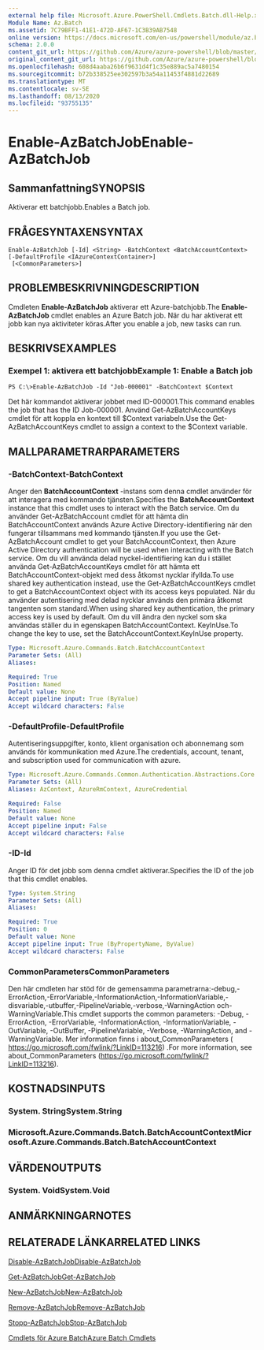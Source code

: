 ```yaml
---
external help file: Microsoft.Azure.PowerShell.Cmdlets.Batch.dll-Help.xml
Module Name: Az.Batch
ms.assetid: 7C79BFF1-41E1-472D-AF67-1C3B39AB7548
online version: https://docs.microsoft.com/en-us/powershell/module/az.batch/enable-azbatchjob
schema: 2.0.0
content_git_url: https://github.com/Azure/azure-powershell/blob/master/src/Batch/Batch/help/Enable-AzBatchJob.md
original_content_git_url: https://github.com/Azure/azure-powershell/blob/master/src/Batch/Batch/help/Enable-AzBatchJob.md
ms.openlocfilehash: 608d4aaba26b6f9631d4f1c35e889ac5a7480154
ms.sourcegitcommit: b72b338525ee302597b3a54a11453f4881d22689
ms.translationtype: MT
ms.contentlocale: sv-SE
ms.lasthandoff: 08/13/2020
ms.locfileid: "93755135"
---
```

# <span data-ttu-id="6efc2-101">Enable-AzBatchJob</span><span class="sxs-lookup"><span data-stu-id="6efc2-101">Enable-AzBatchJob</span></span>

## <span data-ttu-id="6efc2-102">Sammanfattning</span><span class="sxs-lookup"><span data-stu-id="6efc2-102">SYNOPSIS</span></span>
<span data-ttu-id="6efc2-103">Aktiverar ett batchjobb.</span><span class="sxs-lookup"><span data-stu-id="6efc2-103">Enables a Batch job.</span></span>

## <span data-ttu-id="6efc2-104">FRÅGESYNTAXEN</span><span class="sxs-lookup"><span data-stu-id="6efc2-104">SYNTAX</span></span>

```
Enable-AzBatchJob [-Id] <String> -BatchContext <BatchAccountContext> [-DefaultProfile <IAzureContextContainer>]
 [<CommonParameters>]
```

## <span data-ttu-id="6efc2-105">PROBLEMBESKRIVNING</span><span class="sxs-lookup"><span data-stu-id="6efc2-105">DESCRIPTION</span></span>
<span data-ttu-id="6efc2-106">Cmdleten **Enable-AzBatchJob** aktiverar ett Azure-batchjobb.</span><span class="sxs-lookup"><span data-stu-id="6efc2-106">The **Enable-AzBatchJob** cmdlet enables an Azure Batch job.</span></span>
<span data-ttu-id="6efc2-107">När du har aktiverat ett jobb kan nya aktiviteter köras.</span><span class="sxs-lookup"><span data-stu-id="6efc2-107">After you enable a job, new tasks can run.</span></span>

## <span data-ttu-id="6efc2-108">BESKRIVS</span><span class="sxs-lookup"><span data-stu-id="6efc2-108">EXAMPLES</span></span>

### <span data-ttu-id="6efc2-109">Exempel 1: aktivera ett batchjobb</span><span class="sxs-lookup"><span data-stu-id="6efc2-109">Example 1: Enable a Batch job</span></span>
```
PS C:\>Enable-AzBatchJob -Id "Job-000001" -BatchContext $Context
```

<span data-ttu-id="6efc2-110">Det här kommandot aktiverar jobbet med ID-000001.</span><span class="sxs-lookup"><span data-stu-id="6efc2-110">This command enables the job that has the ID Job-000001.</span></span>
<span data-ttu-id="6efc2-111">Använd Get-AzBatchAccountKeys cmdlet för att koppla en kontext till $Context variabeln.</span><span class="sxs-lookup"><span data-stu-id="6efc2-111">Use the Get-AzBatchAccountKeys cmdlet to assign a context to the $Context variable.</span></span>

## <span data-ttu-id="6efc2-112">MALLPARAMETRAR</span><span class="sxs-lookup"><span data-stu-id="6efc2-112">PARAMETERS</span></span>

### <span data-ttu-id="6efc2-113">-BatchContext</span><span class="sxs-lookup"><span data-stu-id="6efc2-113">-BatchContext</span></span>
<span data-ttu-id="6efc2-114">Anger den **BatchAccountContext** -instans som denna cmdlet använder för att interagera med kommando tjänsten.</span><span class="sxs-lookup"><span data-stu-id="6efc2-114">Specifies the **BatchAccountContext** instance that this cmdlet uses to interact with the Batch service.</span></span>
<span data-ttu-id="6efc2-115">Om du använder Get-AzBatchAccount cmdlet för att hämta din BatchAccountContext används Azure Active Directory-identifiering när den fungerar tillsammans med kommando tjänsten.</span><span class="sxs-lookup"><span data-stu-id="6efc2-115">If you use the Get-AzBatchAccount cmdlet to get your BatchAccountContext, then Azure Active Directory authentication will be used when interacting with the Batch service.</span></span> <span data-ttu-id="6efc2-116">Om du vill använda delad nyckel-identifiering kan du i stället använda Get-AzBatchAccountKeys cmdlet för att hämta ett BatchAccountContext-objekt med dess åtkomst nycklar ifyllda.</span><span class="sxs-lookup"><span data-stu-id="6efc2-116">To use shared key authentication instead, use the Get-AzBatchAccountKeys cmdlet to get a BatchAccountContext object with its access keys populated.</span></span> <span data-ttu-id="6efc2-117">När du använder autentisering med delad nycklar används den primära åtkomst tangenten som standard.</span><span class="sxs-lookup"><span data-stu-id="6efc2-117">When using shared key authentication, the primary access key is used by default.</span></span> <span data-ttu-id="6efc2-118">Om du vill ändra den nyckel som ska användas ställer du in egenskapen BatchAccountContext. KeyInUse.</span><span class="sxs-lookup"><span data-stu-id="6efc2-118">To change the key to use, set the BatchAccountContext.KeyInUse property.</span></span>

```yaml
Type: Microsoft.Azure.Commands.Batch.BatchAccountContext
Parameter Sets: (All)
Aliases:

Required: True
Position: Named
Default value: None
Accept pipeline input: True (ByValue)
Accept wildcard characters: False
```

### <span data-ttu-id="6efc2-119">-DefaultProfile</span><span class="sxs-lookup"><span data-stu-id="6efc2-119">-DefaultProfile</span></span>
<span data-ttu-id="6efc2-120">Autentiseringsuppgifter, konto, klient organisation och abonnemang som används för kommunikation med Azure.</span><span class="sxs-lookup"><span data-stu-id="6efc2-120">The credentials, account, tenant, and subscription used for communication with azure.</span></span>

```yaml
Type: Microsoft.Azure.Commands.Common.Authentication.Abstractions.Core.IAzureContextContainer
Parameter Sets: (All)
Aliases: AzContext, AzureRmContext, AzureCredential

Required: False
Position: Named
Default value: None
Accept pipeline input: False
Accept wildcard characters: False
```

### <span data-ttu-id="6efc2-121">-ID</span><span class="sxs-lookup"><span data-stu-id="6efc2-121">-Id</span></span>
<span data-ttu-id="6efc2-122">Anger ID för det jobb som denna cmdlet aktiverar.</span><span class="sxs-lookup"><span data-stu-id="6efc2-122">Specifies the ID of the job that this cmdlet enables.</span></span>

```yaml
Type: System.String
Parameter Sets: (All)
Aliases:

Required: True
Position: 0
Default value: None
Accept pipeline input: True (ByPropertyName, ByValue)
Accept wildcard characters: False
```

### <span data-ttu-id="6efc2-123">CommonParameters</span><span class="sxs-lookup"><span data-stu-id="6efc2-123">CommonParameters</span></span>
<span data-ttu-id="6efc2-124">Den här cmdleten har stöd för de gemensamma parametrarna:-debug,-ErrorAction,-ErrorVariable,-InformationAction,-InformationVariable,-disvariable,-utbuffer,-PipelineVariable,-verbose,-WarningAction och-WarningVariable.</span><span class="sxs-lookup"><span data-stu-id="6efc2-124">This cmdlet supports the common parameters: -Debug, -ErrorAction, -ErrorVariable, -InformationAction, -InformationVariable, -OutVariable, -OutBuffer, -PipelineVariable, -Verbose, -WarningAction, and -WarningVariable.</span></span> <span data-ttu-id="6efc2-125">Mer information finns i about_CommonParameters ( https://go.microsoft.com/fwlink/?LinkID=113216) .</span><span class="sxs-lookup"><span data-stu-id="6efc2-125">For more information, see about_CommonParameters (https://go.microsoft.com/fwlink/?LinkID=113216).</span></span>

## <span data-ttu-id="6efc2-126">KOSTNADS</span><span class="sxs-lookup"><span data-stu-id="6efc2-126">INPUTS</span></span>

### <span data-ttu-id="6efc2-127">System. String</span><span class="sxs-lookup"><span data-stu-id="6efc2-127">System.String</span></span>

### <span data-ttu-id="6efc2-128">Microsoft.Azure.Commands.Batch.BatchAccountContext</span><span class="sxs-lookup"><span data-stu-id="6efc2-128">Microsoft.Azure.Commands.Batch.BatchAccountContext</span></span>

## <span data-ttu-id="6efc2-129">VÄRDEN</span><span class="sxs-lookup"><span data-stu-id="6efc2-129">OUTPUTS</span></span>

### <span data-ttu-id="6efc2-130">System. Void</span><span class="sxs-lookup"><span data-stu-id="6efc2-130">System.Void</span></span>

## <span data-ttu-id="6efc2-131">ANMÄRKNINGAR</span><span class="sxs-lookup"><span data-stu-id="6efc2-131">NOTES</span></span>

## <span data-ttu-id="6efc2-132">RELATERADE LÄNKAR</span><span class="sxs-lookup"><span data-stu-id="6efc2-132">RELATED LINKS</span></span>

[<span data-ttu-id="6efc2-133">Disable-AzBatchJob</span><span class="sxs-lookup"><span data-stu-id="6efc2-133">Disable-AzBatchJob</span></span>](./Disable-AzBatchJob.md)

[<span data-ttu-id="6efc2-134">Get-AzBatchJob</span><span class="sxs-lookup"><span data-stu-id="6efc2-134">Get-AzBatchJob</span></span>](./Get-AzBatchJob.md)

[<span data-ttu-id="6efc2-135">New-AzBatchJob</span><span class="sxs-lookup"><span data-stu-id="6efc2-135">New-AzBatchJob</span></span>](./New-AzBatchJob.md)

[<span data-ttu-id="6efc2-136">Remove-AzBatchJob</span><span class="sxs-lookup"><span data-stu-id="6efc2-136">Remove-AzBatchJob</span></span>](./Remove-AzBatchJob.md)

[<span data-ttu-id="6efc2-137">Stopp-AzBatchJob</span><span class="sxs-lookup"><span data-stu-id="6efc2-137">Stop-AzBatchJob</span></span>](./Stop-AzBatchJob.md)

[<span data-ttu-id="6efc2-138">Cmdlets för Azure Batch</span><span class="sxs-lookup"><span data-stu-id="6efc2-138">Azure Batch Cmdlets</span></span>](/powershell/module/az.batch)


